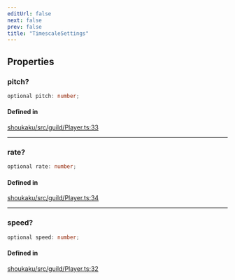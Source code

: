 ```yaml
---
editUrl: false
next: false
prev: false
title: "TimescaleSettings"
---
```


## Properties

<a id="pitch" name="pitch"></a>

### pitch?

```ts
optional pitch: number;
```

#### Defined in

[shoukaku/src/guild/Player.ts:33](https://github.com/shipgirlproject/shoukaku/blob/049b5dc536f3b28e41c5423a707d8a02ac9377a7/src/guild/Player.ts#L33)

***

<a id="rate" name="rate"></a>

### rate?

```ts
optional rate: number;
```

#### Defined in

[shoukaku/src/guild/Player.ts:34](https://github.com/shipgirlproject/shoukaku/blob/049b5dc536f3b28e41c5423a707d8a02ac9377a7/src/guild/Player.ts#L34)

***

<a id="speed" name="speed"></a>

### speed?

```ts
optional speed: number;
```

#### Defined in

[shoukaku/src/guild/Player.ts:32](https://github.com/shipgirlproject/shoukaku/blob/049b5dc536f3b28e41c5423a707d8a02ac9377a7/src/guild/Player.ts#L32)
